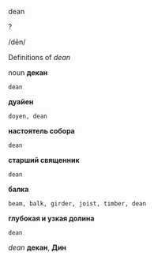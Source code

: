 dean

?

/dēn/

Definitions of _dean_

noun
**декан**

    dean
**дуайен**

    doyen, dean
**настоятель собора**

    dean
**старший священник**

    dean
**балка**

    beam, balk, girder, joist, timber, dean
**глубокая и узкая долина**

    dean

_dean_
**декан**, **Дин**